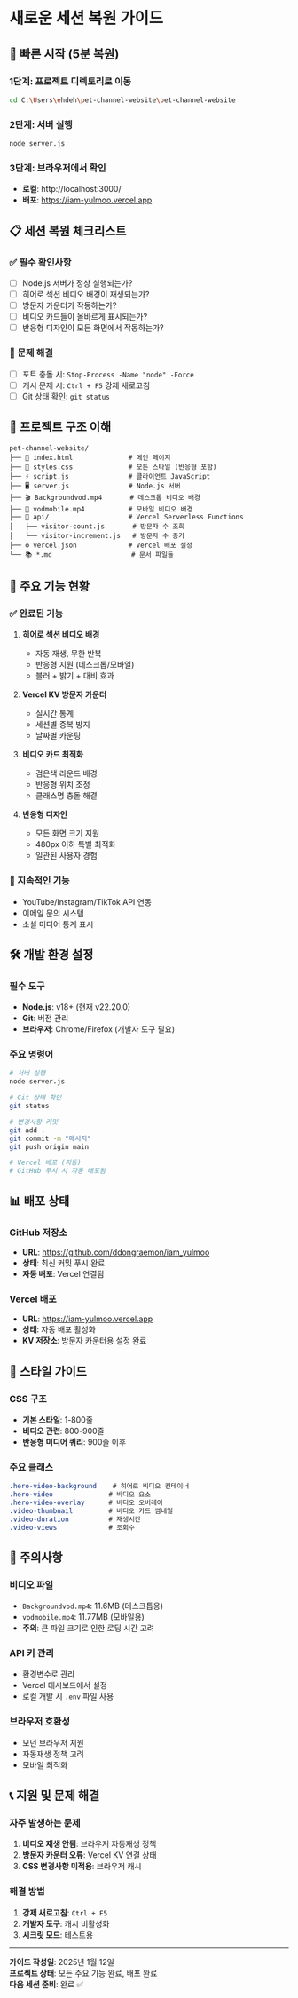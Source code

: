 # 새로운 세션 복원 가이드

## 🚀 빠른 시작 (5분 복원)

### 1단계: 프로젝트 디렉토리로 이동
```bash
cd C:\Users\ehdeh\pet-channel-website\pet-channel-website
```

### 2단계: 서버 실행
```bash
node server.js
```

### 3단계: 브라우저에서 확인
- **로컬**: http://localhost:3000/
- **배포**: https://iam-yulmoo.vercel.app

## 📋 세션 복원 체크리스트

### ✅ 필수 확인사항
- [ ] Node.js 서버가 정상 실행되는가?
- [ ] 히어로 섹션 비디오 배경이 재생되는가?
- [ ] 방문자 카운터가 작동하는가?
- [ ] 비디오 카드들이 올바르게 표시되는가?
- [ ] 반응형 디자인이 모든 화면에서 작동하는가?

### 🔧 문제 해결
- [ ] 포트 충돌 시: `Stop-Process -Name "node" -Force`
- [ ] 캐시 문제 시: `Ctrl + F5` 강제 새로고침
- [ ] Git 상태 확인: `git status`

## 📁 프로젝트 구조 이해

```
pet-channel-website/
├── 📄 index.html              # 메인 페이지
├── 🎨 styles.css              # 모든 스타일 (반응형 포함)
├── ⚡ script.js               # 클라이언트 JavaScript
├── 🖥️ server.js               # Node.js 서버
├── 🎬 Backgroundvod.mp4       # 데스크톱 비디오 배경
├── 📱 vodmobile.mp4           # 모바일 비디오 배경
├── 📁 api/                    # Vercel Serverless Functions
│   ├── visitor-count.js       # 방문자 수 조회
│   └── visitor-increment.js   # 방문자 수 증가
├── ⚙️ vercel.json             # Vercel 배포 설정
└── 📚 *.md                    # 문서 파일들
```

## 🎯 주요 기능 현황

### ✅ 완료된 기능
1. **히어로 섹션 비디오 배경**
   - 자동 재생, 무한 반복
   - 반응형 지원 (데스크톱/모바일)
   - 블러 + 밝기 + 대비 효과

2. **Vercel KV 방문자 카운터**
   - 실시간 통계
   - 세션별 중복 방지
   - 날짜별 카운팅

3. **비디오 카드 최적화**
   - 검은색 라운드 배경
   - 반응형 위치 조정
   - 클래스명 충돌 해결

4. **반응형 디자인**
   - 모든 화면 크기 지원
   - 480px 이하 특별 최적화
   - 일관된 사용자 경험

### 🔄 지속적인 기능
- YouTube/Instagram/TikTok API 연동
- 이메일 문의 시스템
- 소셜 미디어 통계 표시

## 🛠️ 개발 환경 설정

### 필수 도구
- **Node.js**: v18+ (현재 v22.20.0)
- **Git**: 버전 관리
- **브라우저**: Chrome/Firefox (개발자 도구 필요)

### 주요 명령어
```bash
# 서버 실행
node server.js

# Git 상태 확인
git status

# 변경사항 커밋
git add .
git commit -m "메시지"
git push origin main

# Vercel 배포 (자동)
# GitHub 푸시 시 자동 배포됨
```

## 📊 배포 상태

### GitHub 저장소
- **URL**: https://github.com/ddongraemon/iam_yulmoo
- **상태**: 최신 커밋 푸시 완료
- **자동 배포**: Vercel 연결됨

### Vercel 배포
- **URL**: https://iam-yulmoo.vercel.app
- **상태**: 자동 배포 활성화
- **KV 저장소**: 방문자 카운터용 설정 완료

## 🎨 스타일 가이드

### CSS 구조
- **기본 스타일**: 1-800줄
- **비디오 관련**: 800-900줄
- **반응형 미디어 쿼리**: 900줄 이후

### 주요 클래스
```css
.hero-video-background    # 히어로 비디오 컨테이너
.hero-video              # 비디오 요소
.hero-video-overlay      # 비디오 오버레이
.video-thumbnail         # 비디오 카드 썸네일
.video-duration          # 재생시간
.video-views             # 조회수
```

## 🚨 주의사항

### 비디오 파일
- `Backgroundvod.mp4`: 11.6MB (데스크톱용)
- `vodmobile.mp4`: 11.77MB (모바일용)
- **주의**: 큰 파일 크기로 인한 로딩 시간 고려

### API 키 관리
- 환경변수로 관리
- Vercel 대시보드에서 설정
- 로컬 개발 시 `.env` 파일 사용

### 브라우저 호환성
- 모던 브라우저 지원
- 자동재생 정책 고려
- 모바일 최적화

## 📞 지원 및 문제 해결

### 자주 발생하는 문제
1. **비디오 재생 안됨**: 브라우저 자동재생 정책
2. **방문자 카운터 오류**: Vercel KV 연결 상태
3. **CSS 변경사항 미적용**: 브라우저 캐시

### 해결 방법
1. **강제 새로고침**: `Ctrl + F5`
2. **개발자 도구**: 캐시 비활성화
3. **시크릿 모드**: 테스트용

---

**가이드 작성일**: 2025년 1월 12일  
**프로젝트 상태**: 모든 주요 기능 완료, 배포 완료  
**다음 세션 준비**: 완료 ✅
